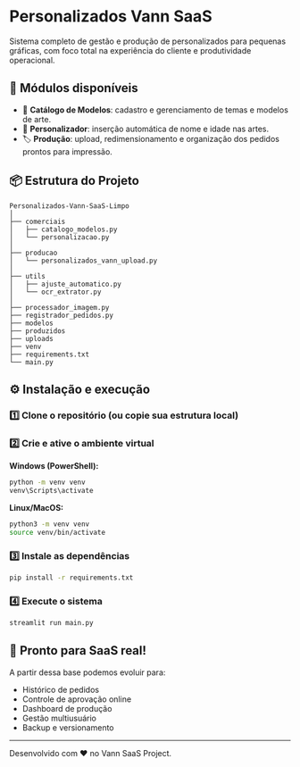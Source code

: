 # Personalizados Vann SaaS

Sistema completo de gestão e produção de personalizados para pequenas gráficas, com foco total na experiência do cliente e produtividade operacional.

## 🚀 Módulos disponíveis

- 📂 **Catálogo de Modelos**: cadastro e gerenciamento de temas e modelos de arte.
- 🎨 **Personalizador**: inserção automática de nome e idade nas artes.
- 🏷️ **Produção**: upload, redimensionamento e organização dos pedidos prontos para impressão.

## 📦 Estrutura do Projeto

```
Personalizados-Vann-SaaS-Limpo
│
├── comerciais
│   ├── catalogo_modelos.py
│   └── personalizacao.py
│
├── producao
│   └── personalizados_vann_upload.py
│
├── utils
│   ├── ajuste_automatico.py
│   └── ocr_extrator.py
│
├── processador_imagem.py
├── registrador_pedidos.py
├── modelos
├── produzidos
├── uploads
├── venv
├── requirements.txt
└── main.py
```

## ⚙️ Instalação e execução

### 1️⃣ Clone o repositório (ou copie sua estrutura local)

### 2️⃣ Crie e ative o ambiente virtual

**Windows (PowerShell):**
```bash
python -m venv venv
venv\Scripts\activate
```

**Linux/MacOS:**
```bash
python3 -m venv venv
source venv/bin/activate
```

### 3️⃣ Instale as dependências

```bash
pip install -r requirements.txt
```

### 4️⃣ Execute o sistema

```bash
streamlit run main.py
```

## 🎯 Pronto para SaaS real!

A partir dessa base podemos evoluir para:
- Histórico de pedidos
- Controle de aprovação online
- Dashboard de produção
- Gestão multiusuário
- Backup e versionamento

---

Desenvolvido com ❤️ no Vann SaaS Project.
